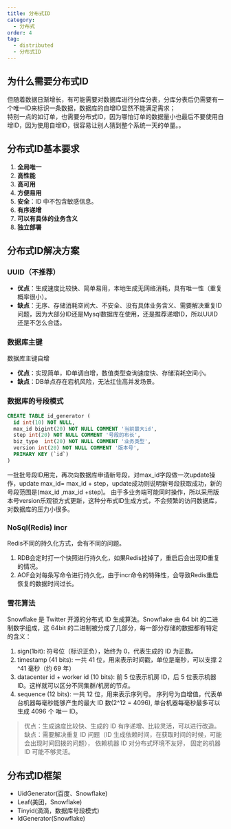 ```yaml
---
title: 分布式ID
category:
  - 分布式
order: 4
tag:
  - distributed
  - 分布式ID
---
```


## 为什么需要分布式ID
但随着数据日渐增长，有可能需要对数据库进行分库分表，分库分表后仍需要有一个唯一ID来标识一条数据，数据库的自增ID显然不能满足需求；  
特别一点的如订单，也需要分布式ID，因为哪怕订单的数据量小也最后不要使用自增ID，因为使用自增ID，很容易让别人猜到整个系统一天的单量。。

## 分布式ID基本要求
1. **全局唯一**
2. **高性能**
3. **高可用**
4. **方便易用**
5. **安全**：ID 中不包含敏感信息。
6. **有序递增**
7. **可以有具体的业务含义**
8. **独立部署**

## 分布式ID解决方案
### UUID（不推荐）
- **优点**：生成速度比较快、简单易用，本地生成无网络消耗，具有唯一性（重复概率很小）。
- **缺点**：无序、存储消耗空间大、不安全、没有具体业务含义、需要解决重复ID问题，因为大部分ID还是Mysql数据库在使用，还是推荐递增ID，所以UUID还是不怎么合适。

### 数据库主键
数据库主键自增

- **优点**：实现简单，ID单调自增，数值类型查询速度快、存储消耗空间小。
- **缺点**：DB单点存在宕机风险，无法扛住高并发场景。

### 数据库的号段模式
```SQL
CREATE TABLE id_generator (
  id int(10) NOT NULL,
  max_id bigint(20) NOT NULL COMMENT '当前最大id',
  step int(20) NOT NULL COMMENT '号段的布长',
  biz_type	int(20) NOT NULL COMMENT '业务类型',
  version int(20) NOT NULL COMMENT '版本号',
  PRIMARY KEY (`id`)
) 
```
一批批号段ID用完，再次向数据库申请新号段，对max_id字段做一次update操作，update max_id= max_id + step，update成功则说明新号段获取成功，新的号段范围是(max_id ,max_id +step]。
由于多业务端可能同时操作，所以采用版本号version乐观锁方式更新，这种分布式ID生成方式，不会频繁的访问数据库，对数据库的压力小很多。

### NoSql(Redis) incr
Redis不同的持久化方式，会有不同的问题。
1. RDB会定时打一个快照进行持久化，如果Redis挂掉了，重启后会出现ID重复的情况。
2. AOF会对每条写命令进行持久化，由于incr命令的特殊性，会导致Redis重启恢复的数据时间过长。

### 雪花算法
Snowflake 是 Twitter 开源的分布式 ID 生成算法。Snowflake 由 64 bit 的二进制数字组成，这 64bit 的二进制被分成了几部分，每一部分存储的数据都有特定的含义：  
1. sign(1bit): 符号位（标识正负），始终为 0，代表生成的 ID 为正数。
2. timestamp (41 bits): 一共 41 位，用来表示时间戳，单位是毫秒，可以支撑 2 ^41 毫秒（约 69 年）
3. datacenter id + worker id (10 bits): 前 5 位表示机房 ID，后 5 位表示机器 ID。这样就可以区分不同集群/机房的节点。
4. sequence (12 bits): 一共 12 位，用来表示序列号。 序列号为自增值，代表单台机器每毫秒能够产生的最大 ID 数(2^12 = 4096), 单台机器每毫秒最多可以生成 4096 个 唯一 ID。

> 优点：生成速度比较快、生成的 ID 有序递增、比较灵活，可以进行改造。  
> 缺点：需要解决重复 ID 问题（ID 生成依赖时间，在获取时间的时候，可能会出现时间回拨的问题）， 依赖机器 ID 对分布式环境不友好， 固定的机器 ID 可能不够灵活。

## 分布式ID框架
- UidGenerator(百度、Snowflake)  
- Leaf(美团，Snowflake)  
- Tinyid(滴滴，数据库号段模式)
- IdGenerator(Snowflake)
